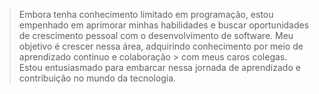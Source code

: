 > Embora tenha conhecimento limitado em programação, estou empenhado em aprimorar minhas habilidades e
> buscar oportunidades de crescimento pessoal com o desenvolvimento de software.
> Meu objetivo é crescer nessa área, adquirindo conhecimento por meio de aprendizado continuo e colaboração > com meus caros colegas. Estou entusiasmado para embarcar nessa jornada de aprendizado e contribuição no
> mundo da tecnologia.